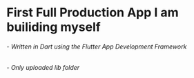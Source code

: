 # First Full Production App I am builiding myself
###### - Written in Dart using the Flutter App Development Framework
###### - Only uploaded lib folder
